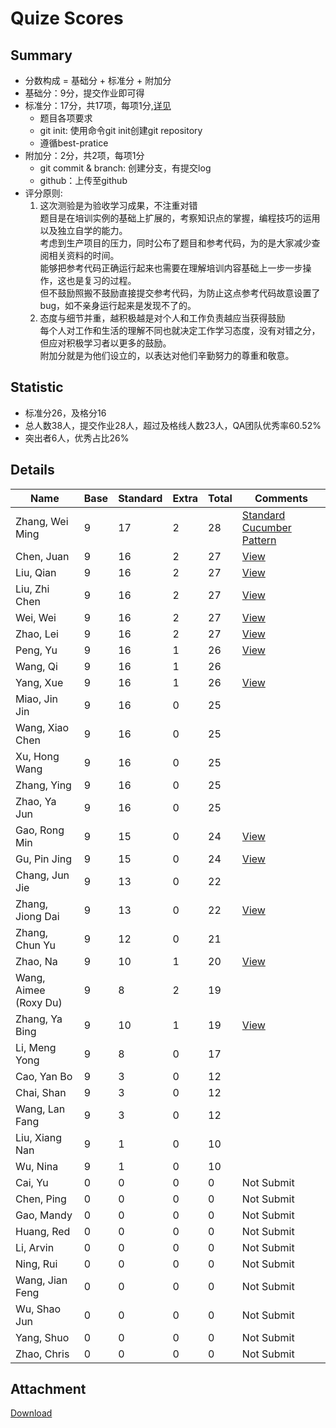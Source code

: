 # Quize Scores

## Summary

* 分数构成 = 基础分 + 标准分 + 附加分
* 基础分：9分，提交作业即可得
* 标准分：17分，共17项，每项1分,[详见](#attachment)
    * 题目各项要求
    * git init: 使用命令git init创建git repository
    * 遵循best-pratice
* 附加分：2分，共2项，每项1分
    * git commit & branch: 创建分支，有提交log
    * github：上传至github
* 评分原则:
    1. 这次测验是为验收学习成果，不注重对错  
        题目是在培训实例的基础上扩展的，考察知识点的掌握，编程技巧的运用以及独立自学的能力。  
        考虑到生产项目的压力，同时公布了题目和参考代码，为的是大家减少查阅相关资料的时间。  
        能够把参考代码正确运行起来也需要在理解培训内容基础上一步一步操作，这也是复习的过程。  
        但不鼓励照搬不鼓励直接提交参考代码，为防止这点参考代码故意设置了bug，如不亲身运行起来是发现不了的。  
    1. 态度与细节并重，越积极越是对个人和工作负责越应当获得鼓励  
        每个人对工作和生活的理解不同也就决定工作学习态度，没有对错之分，但应对积极学习者以更多的鼓励。  
        附加分就是为他们设立的，以表达对他们辛勤努力的尊重和敬意。  

## Statistic

* 标准分26，及格分16
* 总人数38人，提交作业28人，超过及格线人数23人，QA团队优秀率60.52%
* 突出者6人，优秀占比26%

## Details

|         Name          | Base | Standard | Extra | Total |                              Comments                               |
| --------------------- | ---- | -------- | ----- | ----- | ------------------------------------------------------------------- |
| Zhang, Wei Ming       | 9    | 17       | 2     | 28    | [Standard Cucumber Pattern](https://github.com/liehuojdd/userlogin) |
| Chen, Juan            | 9    | 16       | 2     | 27    | [View](chenjuan)                                                    |
| Liu, Qian             | 9    | 16       | 2     | 27    | [View](liuqian)                                                     |
| Liu, Zhi Chen         | 9    | 16       | 2     | 27    | [View](liuzhichen)                                                  |
| Wei, Wei              | 9    | 16       | 2     | 27    | [View](weiwei)                                                      |
| Zhao, Lei             | 9    | 16       | 2     | 27    | [View](zhaolei)                                                     |
| Peng, Yu              | 9    | 16       | 1     | 26    | [View](pengyu)                                                      |
| Wang, Qi              | 9    | 16       | 1     | 26    |                                                                     |
| Yang, Xue             | 9    | 16       | 1     | 26    | [View](yangxue)                                                     |
| Miao, Jin Jin         | 9    | 16       | 0     | 25    |                                                                     |
| Wang, Xiao Chen       | 9    | 16       | 0     | 25    |                                                                     |
| Xu, Hong Wang         | 9    | 16       | 0     | 25    |                                                                     |
| Zhang, Ying           | 9    | 16       | 0     | 25    |                                                                     |
| Zhao, Ya Jun          | 9    | 16       | 0     | 25    |                                                                     |
| Gao, Rong Min         | 9    | 15       | 0     | 24    | [View](gaorongmin)                                                  |
| Gu, Pin Jing          | 9    | 15       | 0     | 24    | [View](gupinjing)                                                   |
| Chang, Jun Jie        | 9    | 13       | 0     | 22    |                                                                     |
| Zhang, Jiong Dai      | 9    | 13       | 0     | 22    | [View](zhangjiongdai)                                               |
| Zhang, Chun Yu        | 9    | 12       | 0     | 21    |                                                                     |
| Zhao, Na              | 9    | 10       | 1     | 20    | [View](zhaona)                                                      |
| Wang, Aimee (Roxy Du) | 9    | 8        | 2     | 19    |                                                                     |
| Zhang, Ya Bing        | 9    | 10       | 1     | 19    | [View](zhangyabing)                                                 |
| Li, Meng Yong         | 9    | 8        | 0     | 17    |                                                                     |
| Cao, Yan Bo           | 9    | 3        | 0     | 12    |                                                                     |
| Chai, Shan            | 9    | 3        | 0     | 12    |                                                                     |
| Wang, Lan Fang        | 9    | 3        | 0     | 12    |                                                                     |
| Liu, Xiang Nan        | 9    | 1        | 0     | 10    |                                                                     |
| Wu, Nina              | 9    | 1        | 0     | 10    |                                                                     |
| Cai, Yu               | 0    | 0        | 0     | 0     | Not Submit                                                          |
| Chen, Ping            | 0    | 0        | 0     | 0     | Not Submit                                                          |
| Gao, Mandy            | 0    | 0        | 0     | 0     | Not Submit                                                          |
| Huang, Red            | 0    | 0        | 0     | 0     | Not Submit                                                          |
| Li, Arvin             | 0    | 0        | 0     | 0     | Not Submit                                                          |
| Ning, Rui             | 0    | 0        | 0     | 0     | Not Submit                                                          |
| Wang, Jian Feng       | 0    | 0        | 0     | 0     | Not Submit                                                          |
| Wu, Shao Jun          | 0    | 0        | 0     | 0     | Not Submit                                                          |
| Yang, Shuo            | 0    | 0        | 0     | 0     | Not Submit                                                          |
| Zhao, Chris           | 0    | 0        | 0     | 0     | Not Submit                                                          |

## Attachment

[Download](scores.xlsx)